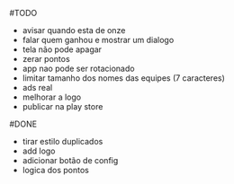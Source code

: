 #TODO
- avisar quando esta de onze
- falar quem ganhou e mostrar um dialogo
- tela não pode apagar
- zerar pontos
- app nao pode ser rotacionado
- limitar tamanho dos nomes das equipes (7 caracteres)
- ads real
- melhorar a logo
- publicar na play store

#DONE
- tirar estilo duplicados
- add logo
- adicionar botão de config
- logica dos pontos